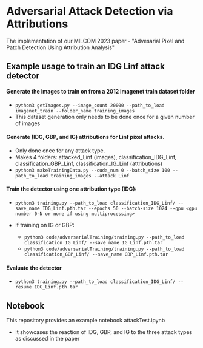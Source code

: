 # Adversarial Attack Detection via Attributions
The implementation of our MILCOM 2023 paper - "Advesarial Pixel and Patch Detection Using Attribution Analysis"

Example usage to train an IDG Linf attack detector
---

#### Generate the images to train on from a 2012 imagenet train dataset folder
  * `python3 getImages.py --image_count 20000 --path_to_load imagenet_train --folder_name training_images`
  * This dataset generation only needs to be done once for a given number of images

#### Generate (IDG, GBP, and IG) attributions for Linf pixel attacks. 
  * Only done once for any attack type.  
  * Makes 4 folders: attacked_Linf (images), classification_IDG_Linf, classification_GBP_Linf, classification_IG_Linf (attributions)
  * `python3 makeTrainingData.py --cuda_num 0 --batch_size 100 --path_to_load training_images --attack Linf`

#### Train the detector using one attribution type (IDG):
  * `python3 training.py --path_to_load classification_IDG_Linf/ --save_name IDG_Linf.pth.tar --epochs 50 --batch-size 1024 --gpu <gpu number 0-N or none if using multiprocessing>`
  
  * If training on IG or GBP:
    * `python3 code/adversarialTraining/training.py --path_to_load classification_IG_Linf/ --save_name IG_Linf.pth.tar`
    * `python3 code/adversarialTraining/training.py --path_to_load classification_GBP_Linf/ --save_name GBP_Linf.pth.tar`

#### Evaluate the detector
  * `python3 training.py --path_to_load classification_IDG_Linf/ --resume IDG_Linf.pth.tar`

Notebook
---
This repository provides an example notebook attackTest.ipynb
  * It showcases the reaction of IDG, GBP, and IG to the three attack types as discussed in the paper
